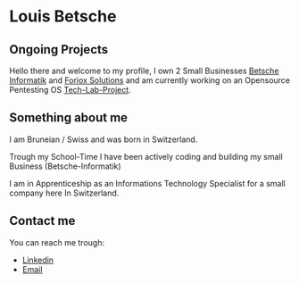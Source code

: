 # Louis Betsche

## Ongoing Projects

Hello there and welcome to my profile, I own 2 Small Businesses [Betsche Informatik](https://www.betsche-informatik.ch)
and [Foriox Solutions](https://www.foriox-solutions.net) and am currently working on an Opensource Pentesting OS
[Tech-Lab-Project](https://github.com/Tech-LAB-Project/Tech-LAB).

## Something about me

I am Bruneian / Swiss and was born in Switzerland.

Trough my School-Time I have been actively coding and building my small Business (Betsche-Informatik)

I am in Apprenticeship as an Informations Technology Specialist for a small company here In Switzerland.

## Contact me

You can reach me trough:
- [Linkedin](https://www.linkedin.com/in/louis-betsche/?locale=en_US)
- [Email](mailto:louis.betsche@outlook.com)
